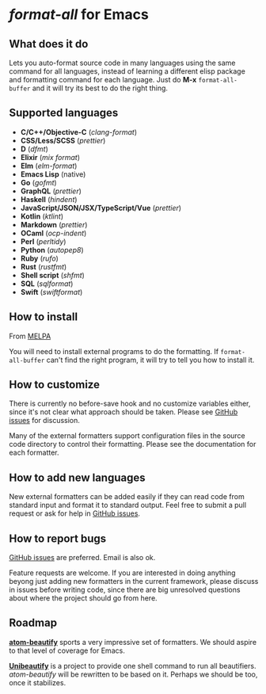 *format-all* for Emacs
======================

What does it do
---------------

Lets you auto-format source code in many languages using the same
command for all languages, instead of learning a different elisp
package and formatting command for each language. Just do **M-x**
`format-all-buffer` and it will try its best to do the right thing.

Supported languages
-------------------

* **C/C++/Objective-C** (*clang-format*)
* **CSS/Less/SCSS** (*prettier*)
* **D** (*dfmt*)
* **Elixir** (*mix format*)
* **Elm** (*elm-format*)
* **Emacs Lisp** (native)
* **Go** (*gofmt*)
* **GraphQL** (*prettier*)
* **Haskell** (*hindent*)
* **JavaScript/JSON/JSX/TypeScript/Vue** (*prettier*)
* **Kotlin** (*ktlint*)
* **Markdown** (*prettier*)
* **OCaml** (*ocp-indent*)
* **Perl** (*perltidy*)
* **Python** (*autopep8*)
* **Ruby** (*rufo*)
* **Rust** (*rustfmt*)
* **Shell script** (*shfmt*)
* **SQL** (*sqlformat*)
* **Swift** (*swiftformat*)

How to install
--------------

From [MELPA](https://melpa.org/#/?q=format-all)

You will need to install external programs to do the formatting. If
`format-all-buffer` can't find the right program, it will try to tell
you how to install it.

How to customize
----------------

There is currently no before-save hook and no customize variables
either, since it's not clear what approach should be taken. Please see
[GitHub issues][github-issues] for discussion.

Many of the external formatters support configuration files in the
source code directory to control their formatting. Please see the
documentation for each formatter.

How to add new languages
------------------------

New external formatters can be added easily if they can read code from
standard input and format it to standard output. Feel free to submit a
pull request or ask for help in [GitHub issues][github-issues].

How to report bugs
------------------

[GitHub issues][github-issues] are preferred. Email is also ok.

Feature requests are welcome. If you are interested in doing anything
beyong just adding new formatters in the current framework, please
discuss in issues before writing code, since there are big unresolved
questions about where the project should go from here.

Roadmap
-------

**[atom-beautify](https://atom.io/packages/atom-beautify#beautifiers)**
sports a very impressive set of formatters. We should aspire to that
level of coverage for Emacs.

**[Unibeautify](https://github.com/Unibeautify/unibeautify)** is a
project to provide one shell command to run all beautifiers.
*atom-beautify* will be rewritten to be based on it. Perhaps we should
be too, once it stabilizes.

[github-issues]: https://github.com/lassik/emacs-format-all-the-code/issues
